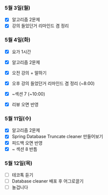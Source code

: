 ### 5월 3일(월)
- [x] 알고리즘 2문제
- [x] 강의 들었던거 리마인드 겸 정리

### 5월 4일(화)
- [x] 요가 1시간
- [x] 알고리즘 2문제
- [x] 오전 강의 + 말하기

- [x] 오후 강의 들었던거 리마인드 겸 정리 (~8:00)
- [x] ~섹션 7 (~10:00)
- [x] 리뷰 오면 반영

### 5월 11일(수)
- [x] 알고리즘 2문제
- [x] Spring Database Truncate cleaner 만들어보기
- [x] 피드백 오면 반영
- [x] ~ 섹션 8 반틈

### 5월 12일(목)
- [ ] 테코톡 듣기
- [ ]  Database cleaner 배포 후 어그로끌기
- [ ] 놀겁니다
